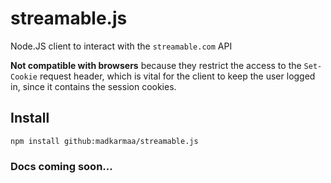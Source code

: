 # streamable.js

Node.JS client to interact with the `streamable.com` API

**Not compatible with browsers** because they restrict the access to the `Set-Cookie` request header, which is vital for the client to keep the user logged in, since it contains the session cookies.

## Install

```
npm install github:madkarmaa/streamable.js
```

### Docs coming soon...
